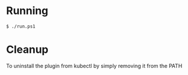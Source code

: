 # Running
```
$ ./run.ps1
```

# Cleanup
To uninstall the plugin from kubectl by simply removing it from the PATH